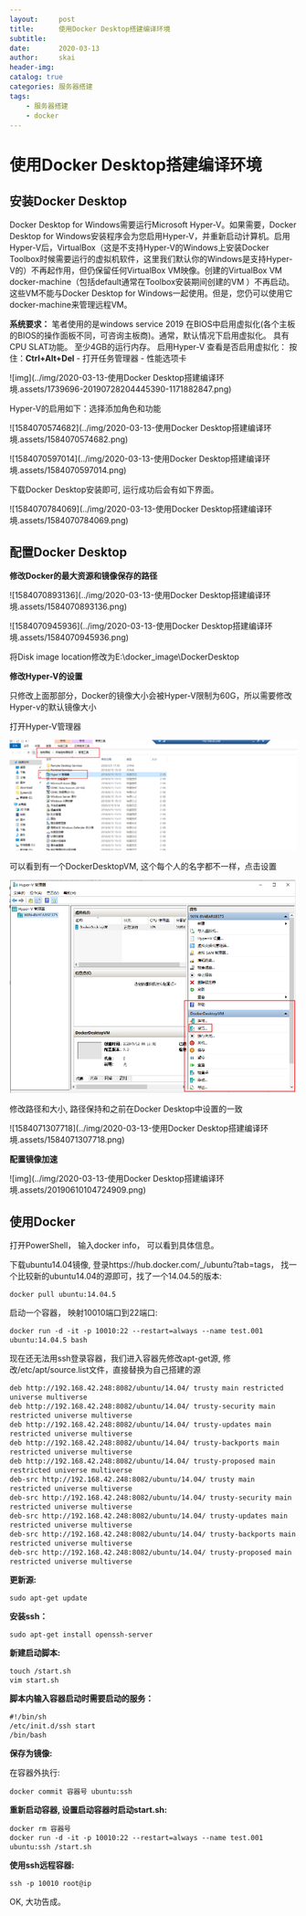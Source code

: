```yaml
---
layout:     post
title:      使用Docker Desktop搭建编译环境
subtitle:   
date:       2020-03-13
author:     skai
header-img: 
catalog: true
categories: 服务器搭建
tags:
    - 服务器搭建
    - docker
---
```




# 使用Docker Desktop搭建编译环境

## 安装Docker Desktop

Docker Desktop for Windows需要运行Microsoft Hyper-V。如果需要，Docker Desktop for Windows安装程序会为您启用Hyper-V，并重新启动计算机。启用Hyper-V后，VirtualBox（这是不支持Hyper-V的Windows上安装Docker Toolbox时候需要运行的虚拟机软件，这里我们默认你的Windows是支持Hyper-V的）不再起作用，但仍保留任何VirtualBox VM映像。创建的VirtualBox VM docker-machine（包括default通常在Toolbox安装期间创建的VM ）不再启动。这些VM不能与Docker Desktop for Windows一起使用。但是，您仍可以使用它docker-machine来管理远程VM。

**系统要求：**
笔者使用的是windows service 2019
在BIOS中启用虚拟化(各个主板的BIOS的操作面板不同，可咨询主板商)。通常，默认情况下启用虚拟化。
具有CPU SLAT功能。
至少4GB的运行内存。
启用Hyper-V
查看是否启用虚拟化：
按住：**Ctrl+Alt+Del** - 打开任务管理器 - 性能选项卡

![img](../img/2020-03-13-使用Docker Desktop搭建编译环境.assets/1739696-20190728204445390-1171882847.png)

Hyper-V的启用如下：选择添加角色和功能

![1584070574682](../img/2020-03-13-使用Docker Desktop搭建编译环境.assets/1584070574682.png)

![1584070597014](../img/2020-03-13-使用Docker Desktop搭建编译环境.assets/1584070597014.png)

下载Docker Desktop安装即可,  运行成功后会有如下界面。

![1584070784069](../img/2020-03-13-使用Docker Desktop搭建编译环境.assets/1584070784069.png)



## 配置Docker Desktop

**修改Docker的最大资源和镜像保存的路径**

![1584070893136](../img/2020-03-13-使用Docker Desktop搭建编译环境.assets/1584070893136.png)

![1584070945936](../img/2020-03-13-使用Docker Desktop搭建编译环境.assets/1584070945936.png)

将Disk image location修改为E:\docker_image\DockerDesktop



**修改Hyper-V的设置**

只修改上面那部分，Docker的镜像大小会被Hyper-V限制为60G，所以需要修改Hyper-v的默认镜像大小

打开Hyper-V管理器

<img src="../img/2020-03-13-使用Docker Desktop搭建编译环境.assets/1584071113276.png" alt="1584071113276" style="zoom: 200%;" />

可以看到有一个DockerDesktopVM,  这个每个人的名字都不一样，点击设置

<img src="../img/2020-03-13-使用Docker Desktop搭建编译环境.assets/1584071155505.png" alt="1584071155505" style="zoom:80%;" />

修改路径和大小, 路径保持和之前在Docker Desktop中设置的一致

![1584071307718](../img/2020-03-13-使用Docker Desktop搭建编译环境.assets/1584071307718.png)

**配置镜像加速**

![img](../img/2020-03-13-使用Docker Desktop搭建编译环境.assets/20190610104724909.png)



## 使用Docker

打开PowerShell， 输入docker info， 可以看到具体信息。

下载ubuntu14.04镜像, 登录https://hub.docker.com/_/ubuntu?tab=tags， 找一个比较新的ubuntu14.04的源即可，找了一个14.04.5的版本:

```
docker pull ubuntu:14.04.5
```

启动一个容器， 映射10010端口到22端口:

```
docker run -d -it -p 10010:22 --restart=always --name test.001 ubuntu:14.04.5 bash
```

现在还无法用ssh登录容器，我们进入容器先修改apt-get源, 修改/etc/apt/source.list文件，直接替换为自己搭建的源

```
deb http://192.168.42.248:8082/ubuntu/14.04/ trusty main restricted universe multiverse 
deb http://192.168.42.248:8082/ubuntu/14.04/ trusty-security main restricted universe multiverse 
deb http://192.168.42.248:8082/ubuntu/14.04/ trusty-updates main restricted universe multiverse 
deb http://192.168.42.248:8082/ubuntu/14.04/ trusty-backports main restricted universe multiverse 
deb http://192.168.42.248:8082/ubuntu/14.04/ trusty-proposed main restricted universe multiverse 
deb-src http://192.168.42.248:8082/ubuntu/14.04/ trusty main restricted universe multiverse 
deb-src http://192.168.42.248:8082/ubuntu/14.04/ trusty-security main restricted universe multiverse 
deb-src http://192.168.42.248:8082/ubuntu/14.04/ trusty-updates main restricted universe multiverse 
deb-src http://192.168.42.248:8082/ubuntu/14.04/ trusty-backports main restricted universe multiverse 
deb-src http://192.168.42.248:8082/ubuntu/14.04/ trusty-proposed main restricted universe multiverse
```

**更新源:**

```
sudo apt-get update
```

**安装ssh：**

```
sudo apt-get install openssh-server
```

**新建启动脚本:**

```
touch /start.sh
vim start.sh
```

**脚本内输入容器启动时需要启动的服务：**

```
#!/bin/sh
/etc/init.d/ssh start
/bin/bash
```

**保存为镜像:**

在容器外执行:

```
docker commit 容器号 ubuntu:ssh
```

**重新启动容器, 设置启动容器时启动start.sh:**

```
docker rm 容器号
docker run -d -it -p 10010:22 --restart=always --name test.001 ubuntu:ssh /start.sh
```

**使用ssh远程容器:**

```
ssh -p 10010 root@ip
```

OK, 大功告成。